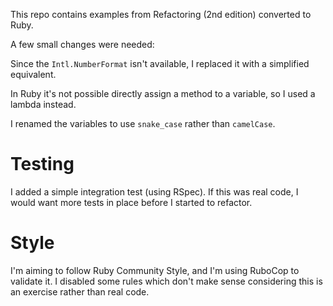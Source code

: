 This repo contains examples from Refactoring (2nd edition) converted to Ruby.

A few small changes were needed:

Since the `Intl.NumberFormat` isn't available, I replaced it with a simplified
equivalent.

In Ruby it's not possible directly assign a method to a variable, so I used a
lambda instead.

I renamed the variables to use `snake_case` rather than `camelCase`.

# Testing

I added a simple integration test (using RSpec). If this was real code, I would
want more tests in place before I started to refactor.

# Style

I'm aiming to follow Ruby Community Style, and I'm using RuboCop to validate
it. I disabled some rules which don't make sense considering this is an exercise
rather than real code.
